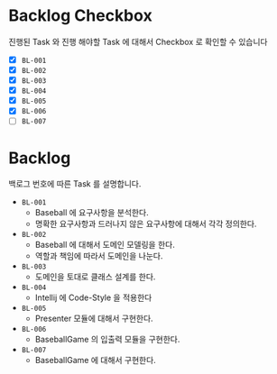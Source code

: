 # Backlog Checkbox

진행된 Task 와 진행 해야할 Task 에 대해서 Checkbox 로 확인할 수 있습니다

- [x] `BL-001` 
- [x] `BL-002`
- [x] `BL-003`
- [x] `BL-004`
- [x] `BL-005`
- [x] `BL-006`
- [ ] `BL-007`

# Backlog

백로그 번호에 따른 Task 를 설명합니다.

- `BL-001`
  - Baseball 에 요구사항을 분석한다.
  - 명확한 요구사항과 드러나지 않은 요구사항에 대해서 각각 정의한다.
- `BL-002`
  - Baseball 에 대해서 도메인 모델링을 한다.
  - 역할과 책임에 따라서 도메인을 나눈다.
- `BL-003`
  - 도메인을 토대로 클래스 설계를 한다.
- `BL-004`
  - Intellij 에 Code-Style 을 적용한다
- `BL-005`
  - Presenter 모듈에 대해서 구현한다.
- `BL-006`
  - BaseballGame 의 입출력 모듈을 구현한다.
- `BL-007`
  - BaseballGame 에 대해서 구현한다.